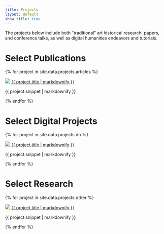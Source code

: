 ```yaml
---
title: Projects
layout: default
show_title: true
---
```


The projects below include both "traditional" art historical research, papers, and conference talks, as well as digital humanities endeavors and tutorials.

<!-- Automatic project list generator -->

# Select Publications
{% for project in site.data.projects.articles %}
<div class="toc">
<img src="{{ project.avatar }}" class="avatar" />
<a href="{{ project.url }}">{{ project.title | markdownify }}</a>
<p>{{ project.snippet | markdownify }}</p>
</div>
{% endfor %}

# Select Digital Projects
{% for project in site.data.projects.dh %}
<div class="toc">
<img src="{{ project.avatar }}" class="avatar" />
<a href="{{ project.url }}">{{ project.title | markdownify }}</a>
<p>{{ project.snippet | markdownify }}</p>
</div>
{% endfor %}

# Select Research
{% for project in site.data.projects.other %}
<div class="toc">
<img src="{{ project.avatar }}" class="avatar" />
<a href="{{ project.url }}">{{ project.title | markdownify }}</a>
<p>{{ project.snippet | markdownify }}</p>
</div>
{% endfor %}
